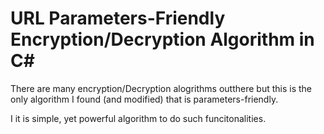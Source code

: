 # URL Parameters-Friendly Encryption/Decryption Algorithm in C#

There are many encryption/Decryption alogrithms outthere but this is the only algorithm I found (and modified) that is parameters-friendly. 

I it is simple, yet powerful algorithm to do such funcitonalities.
